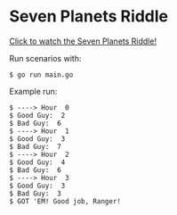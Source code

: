 # Seven Planets Riddle


[Click to watch the Seven Planets Riddle!](https://www.youtube.com/watch?v=dh4nEuhZBgg)

Run scenarios with:

    $ go run main.go


Example run:

    $ ----> Hour  0
    $ Good Guy:  2
    $ Bad Guy:  6
    $ ----> Hour  1
    $ Good Guy:  3
    $ Bad Guy:  7
    $ ----> Hour  2
    $ Good Guy:  4
    $ Bad Guy:  6
    $ ----> Hour  3
    $ Good Guy:  3
    $ Bad Guy:  3
    $ GOT 'EM! Good job, Ranger!